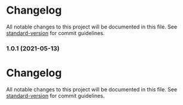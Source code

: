 # Changelog

All notable changes to this project will be documented in this file. See [standard-version](https://github.com/conventional-changelog/standard-version) for commit guidelines.

### 1.0.1 (2021-05-13)

# Changelog

All notable changes to this project will be documented in this file. See [standard-version](https://github.com/conventional-changelog/standard-version) for commit guidelines.